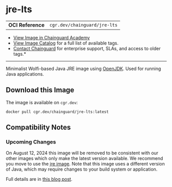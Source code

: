 <!--monopod:start-->
# jre-lts
| | |
| - | - |
| **OCI Reference** | `cgr.dev/chainguard/jre-lts` |


* [View Image in Chainguard Academy](https://edu.chainguard.dev/chainguard/chainguard-images/reference/jre-lts/overview/)
* [View Image Catalog](https://console.enforce.dev/images/catalog) for a full list of available tags.
* [Contact Chainguard](https://www.chainguard.dev/chainguard-images) for enterprise support, SLAs, and access to older tags.*

---
<!--monopod:end-->

<!--overview:start-->
Minimalist Wolfi-based Java JRE image using [OpenJDK](https://openjdk.org/projects/jdk/). Used for running Java applications.
<!--overview:end-->

<!--getting:start-->
## Download this Image
The image is available on `cgr.dev`:

```
docker pull cgr.dev/chainguard/jre-lts:latest
```
<!--getting:end-->

<!--compatibility:start-->
## Compatibility Notes

### Upcoming Changes

On August 12, 2024 this image will be removed to be consistent with our other images which only make
the latest version available. We recommend you move to use the [jre image](../jdk/README.md). Note
that this image uses a different version of Java, which may require changes to your build system or
application.

Full details are in [this blog post](https://www.chainguard.dev/unchained/updates-to-lts-images-in-chainguard-images-developer-tier).

<!--compatibility:end-->

<!--body:start-->
<!--body:end-->
